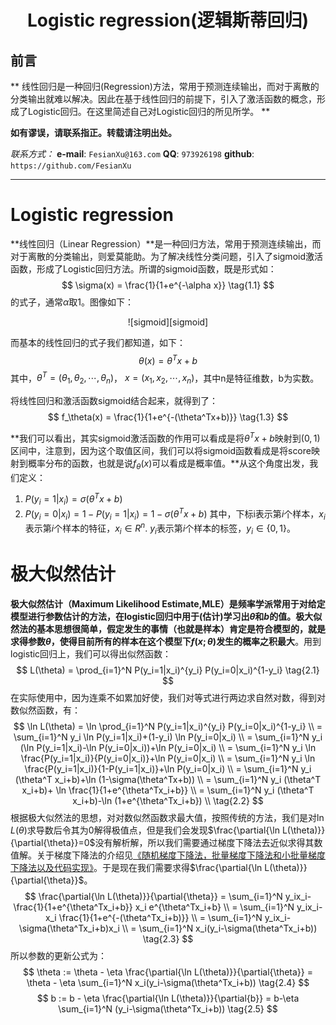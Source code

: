 <h1 align = "center">Logistic regression(逻辑斯蒂回归)</h1>

## 前言
** 线性回归是一种回归(Regression)方法，常用于预测连续输出，而对于离散的分类输出就难以解决。因此在基于线性回归的前提下，引入了激活函数的概念，形成了Logistic回归。在这里简述自己对Logistic回归的所见所学。 **

**如有谬误，请联系指正。转载请注明出处。**

*联系方式：*
**e-mail**: `FesianXu@163.com`
**QQ**: `973926198`
**github**: `https://github.com/FesianXu`

*******************************************************

# Logistic regression
**线性回归（Linear Regression）**是一种回归方法，常用于预测连续输出，而对于离散的分类输出，则爱莫能助。为了解决线性分类问题，引入了sigmoid激活函数，形成了Logistic回归方法。所谓的sigmoid函数，既是形式如：
$$
\sigma(x) = \frac{1}{1+e^{-\alpha x}}
\tag{1.1}
$$
的式子，通常$\alpha$取1。图像如下：
<div align=center>![sigmoid][sigmoid]</div>

而基本的线性回归的式子我们都知道，如下：
$$
\theta(x) = \theta^Tx+b
\tag{1.2}
$$
其中，$\theta^T=(\theta_1, \theta_2,\cdots,\theta_n)$， $x=(x_1,x_2,\cdots,x_n)$，其中n是特征维数，b为实数。


将线性回归和激活函数sigmoid结合起来，就得到了：
$$
f_\theta(x) = \frac{1}{1+e^{-(\theta^Tx+b)}}
\tag{1.3}
$$

**我们可以看出，其实sigmoid激活函数的作用可以看成是将$\theta^Tx+b$映射到$(0,1)$区间中，注意到，因为这个取值区间，我们可以将sigmoid函数看成是将score映射到概率分布的函数，也就是说$f_\theta(x)$可以看成是概率值。**从这个角度出发，我们定义：

1. $P(y_i=1|x_i) = \sigma(\theta^Tx+b) \tag{1.4}$
2. $P(y_i=0|x_i) = 1-P(y_i=1|x_i)=1-\sigma(\theta^Tx+b) \tag{1.5}$
其中，下标i表示第$i$个样本，$x_i$表示第$i$个样本的特征，$x_i \in R^n$. $y_i$表示第$i$个样本的标签，$y_i \in \{0,1\}$。

# 极大似然估计
**极大似然估计（Maximum Likelihood Estimate,MLE）**是频率学派常用于对给定模型进行参数估计的方法，在logistic回归中用于(估计)学习出$\theta$和$b$的值。极大似然法的基本思想很简单，**假定发生的事情（也就是样本）肯定是符合模型的**，就是**求得参数$\theta$，使得目前所有的样本在这个模型下$f(x;\theta)$发生的概率之积最大**。用到logistic回归上，我们可以得出似然函数：
$$
L(\theta) = \prod_{i=1}^N P(y_i=1|x_i)^{y_i} P(y_i=0|x_i)^{1-y_i}
\tag{2.1}
$$
在实际使用中，因为连乘不如累加好使，我们对等式进行两边求自然对数，得到对数似然函数，有：
$$
\ln L(\theta) = \ln \prod_{i=1}^N P(y_i=1|x_i)^{y_i} P(y_i=0|x_i)^{1-y_i} \\
= \sum_{i=1}^N y_i \ln P(y_i=1|x_i)+(1-y_i) \ln P(y_i=0|x_i) \\
= \sum_{i=1}^N y_i (\ln P(y_i=1|x_i)-\ln P(y_i=0|x_i))+\ln P(y_i=0|x_i) \\
= \sum_{i=1}^N y_i \ln \frac{P(y_i=1|x_i)}{P(y_i=0|x_i)}+\ln P(y_i=0|x_i) \\
= \sum_{i=1}^N y_i \ln \frac{P(y_i=1|x_i)}{1-P(y_i=1|x_i)}+\ln P(y_i=0|x_i) \\
= \sum_{i=1}^N y_i (\theta^T x_i+b)+\ln (1-\sigma(\theta^Tx+b)) \\
= \sum_{i=1}^N y_i (\theta^T x_i+b)+ \ln \frac{1}{1+e^{\theta^Tx_i+b}} \\
= \sum_{i=1}^N y_i (\theta^T x_i+b)-\ln (1+e^{\theta^Tx_i+b}) \\
\tag{2.2}
$$
根据极大似然法的思想，对对数似然函数求最大值，按照传统的方法，我们是对$\ln L(\theta)$求导数后令其为0解得极值点，但是我们会发现$\frac{\partial{\ln L(\theta)}}{\partial{\theta}}=0$没有解析解，所以我们需要通过梯度下降法去近似求得其数值解。关于梯度下降法的介绍见[《随机梯度下降法，批量梯度下降法和小批量梯度下降法以及代码实现》](http://blog.csdn.net/loseinvain/article/details/78243051)。于是现在我们需要求得$\frac{\partial{\ln L(\theta)}}{\partial{\theta}}$。
$$
\frac{\partial{\ln L(\theta)}}{\partial{\theta}} = \sum_{i=1}^N y_ix_i-\frac{1}{1+e^{\theta^Tx_i+b}} x_i e^{\theta^Tx_i+b} \\
= \sum_{i=1}^N y_ix_i-x_i \frac{1}{1+e^{-(\theta^Tx_i+b)}} \\
= \sum_{i=1}^N y_ix_i-\sigma(\theta^Tx_i+b)x_i \\
= \sum_{i=1}^N x_i(y_i-\sigma(\theta^Tx_i+b))
\tag{2.3}
$$
所以参数的更新公式为：
$$
\theta := \theta - \eta \frac{\partial{\ln L(\theta)}}{\partial{\theta}} = \theta - \eta \sum_{i=1}^N x_i(y_i-\sigma(\theta^Tx_i+b))
\tag{2.4}
$$
$$
b := b - \eta \frac{\partial{\ln L(\theta)}}{\partial{b}} = b-\eta \sum_{i=1}^N (y_i-\sigma(\theta^Tx_i+b))
\tag{2.5}
$$






[sigmoid]: ./imgs/sigmoid.jpg







